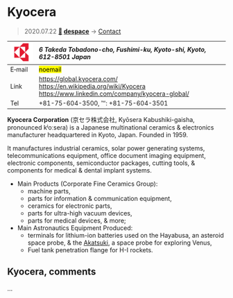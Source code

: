 # Kyocera
> 2020.07.22 **[🚀](../index/index.md) [despace](index.md)** → [Contact](contact.md)

|[![](f/contact/k/kyocera_logo1_thumb.png)](f/contact/k/kyocera_logo1.png)|*6 Takeda Tobadono-cho, Fushimi-ku, Kyoto-shi, Kyoto, 612-8501 Japan*|
|:--|:--|
|E‑mail| <mark>noemail</mark> |
|Link| <https://global.kyocera.com/><br> <https://en.wikipedia.org/wiki/Kyocera><br> <https://www.linkedin.com/company/kyocera-global/> |
|Tel| +81-75-604-3500, ℻: +81-75-604-3501 |

**Kyocera Corporation** (京セラ株式会社, Kyōsera Kabushiki-gaisha, pronounced kʲoːseɾa) is a Japanese multinational ceramics & electronics manufacturer headquartered in Kyoto, Japan. Founded in 1959.

It manufactures industrial ceramics, solar power generating systems, telecommunications equipment, office document imaging equipment, electronic components, semiconductor packages, cutting tools, & components for medical & dental implant systems.

   - Main Products (Corporate Fine Ceramics Group):
      - machine parts,
      - parts for information & communication equipment,
      - ceramics for electronic parts,
      - parts for ultra-high vacuum devices,
      - parts for medical devices, & more;
   - Main Astronautics Equipment Produced:
      - terminals for lithium-ion batteries used on the Hayabusa, an asteroid space probe, & the [Akatsuki](akatsuki.md), a space probe for exploring Venus,
      - Fuel tank penetration flange for H-I rockets.

<p style="page-break-after:always"> </p>

## Kyocera, comments

…

